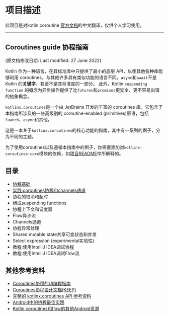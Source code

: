 # 项目描述

此项目是对kotlin coroutine [官方文档](https://kotlinlang.org/docs/coroutines-guide.html)的中文翻译，仅供个人学习使用。

----

## Coroutines guide 协程指南 

(原文档修改日期: Last modified: 27 June 2022)

Kotlin 作为一种语言，在其标准库中只提供了最小的底层 API，以使其他各种库能够利用 coroutines。与其他许多具有类似功能的语言不同，`async`和`await`不是 Kotlin 的**关键字**，甚至不是其标准库的一部分。
此外，Kotlin `suspending function` 的概念为异步操作提供了比`futures`和`promises`更安全、更不容易出错的抽象概念。

`kotlinx.coroutines`是一个由 JetBrains 开发的丰富的 coroutines 库。它包含了本指南所涉及的一些高级别的 coroutine-enabled (primitives)原语，包括`luanch`、`async`和其他。

这是一本关于`kotlinx.coroutines`的核心功能的指南，其中有一系列的例子，分为不同的主题。

为了使用coroutines以及遵循本指南中的例子，你需要添加对`kotlinx-coroutines-core`模块的依赖，如[项目README](https://github.com/Kotlin/kotlinx.coroutines/blob/master/README.md#using-in-your-projects)中所解释的。

## 目录

- [协程基础](doc/1-协程基础.md)
- [实践:coroutines协程和channels通道](doc/2-实践:coroutines协程和channels通道.md)
- 协程的取消和超时
- 组成suspending functions
- 协程上下文和调度器
- Flow异步流
- Channels通道
- 协程异常处理
- Shared mutable state共享可变状态和并发
- Select expression (experimental实验性)
- 教程:使用IntelliJ IDEA调试协程
- 教程:使用IntelliJ IDEA调试Flow流

## 其他参考资料

- [Coroutines协程的UI编程指南](https://github.com/Kotlin/kotlinx.coroutines/blob/master/ui/coroutines-guide-ui.md)
- [Coroutines协程设计文档(KEEP)](doc/0-Coroutines协程设计文档(KEEP).md)
- [完整的 kotlinx.coroutines API 参考资料](https://kotlinlang.org/api/kotlinx.coroutines/)
- [Android中的协程最佳实践](https://developer.android.com/kotlin/coroutines/coroutines-best-practices)
- [Kotlin coroutines和flow的其他Android资源](https://developer.android.com/kotlin/coroutines/additional-resources)